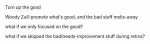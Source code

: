 Turn up the good

Woody Zuill 
promote what's good, and the bad stuff melts-away

what if we only focused on the good?

what if we skipped the bad/needs-improvement stuff during retros?
<!--stackedit_data:
eyJoaXN0b3J5IjpbLTQzNjA5MDg5NV19
-->